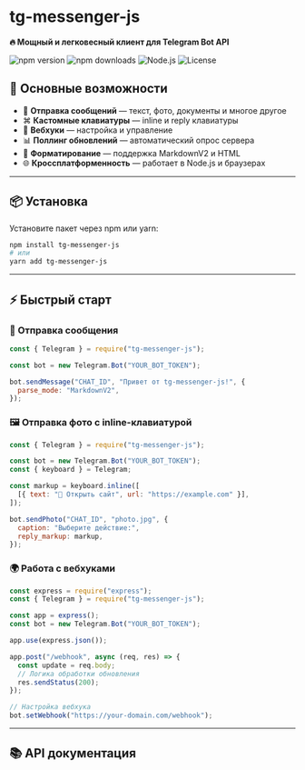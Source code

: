# tg-messenger-js

**🔥 Мощный и легковесный клиент для Telegram Bot API**

![npm version](https://img.shields.io/npm/v/tg-messenger-js) ![npm downloads](https://img.shields.io/npm/dm/tg-messenger-js) ![Node.js](https://img.shields.io/badge/node-%3E%3D14-brightgreen) ![License](https://img.shields.io/github/license/your-repo/tg-messenger-js)

## 🚀 Основные возможности

- 📨 **Отправка сообщений** — текст, фото, документы и многое другое
- ⌘ **Кастомные клавиатуры** — inline и reply клавиатуры
- 🔔 **Вебхуки** — настройка и управление
- 📊 **Поллинг обновлений** — автоматический опрос сервера
- 📝 **Форматирование** — поддержка MarkdownV2 и HTML
- 🌐 **Кроссплатформенность** — работает в Node.js и браузерах

---

## 📦 Установка

Установите пакет через npm или yarn:

```sh
npm install tg-messenger-js
# или
yarn add tg-messenger-js
```

---

## ⚡ Быстрый старт

### 📩 Отправка сообщения

```js
const { Telegram } = require("tg-messenger-js");

const bot = new Telegram.Bot("YOUR_BOT_TOKEN");

bot.sendMessage("CHAT_ID", "Привет от tg-messenger-js!", {
  parse_mode: "MarkdownV2",
});
```

### 🖼 Отправка фото с inline-клавиатурой

```js
const { Telegram } = require("tg-messenger-js");

const bot = new Telegram.Bot("YOUR_BOT_TOKEN");
const { keyboard } = Telegram;

const markup = keyboard.inline([
  [{ text: "🔗 Открыть сайт", url: "https://example.com" }],
]);

bot.sendPhoto("CHAT_ID", "photo.jpg", {
  caption: "Выберите действие:",
  reply_markup: markup,
});
```

### 🌍 Работа с вебхуками

```js
const express = require("express");
const { Telegram } = require("tg-messenger-js");

const app = express();
const bot = new Telegram.Bot("YOUR_BOT_TOKEN");

app.use(express.json());

app.post("/webhook", async (req, res) => {
  const update = req.body;
  // Логика обработки обновления
  res.sendStatus(200);
});

// Настройка вебхука
bot.setWebhook("https://your-domain.com/webhook");
```

---

## 📚 API документация
